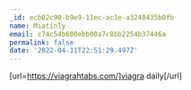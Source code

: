 ```yaml
---
_id: ecb02c90-b9e9-11ec-ac1e-a3240435b0fb
name: Miatinly
email: c74c54b600ebb00a7c8bb2254b37446a
permalink: false
date: '2022-04-11T22:51:29.497Z'
---
```

[url=https://viagrahtabs.com/]viagra daily[/url]

